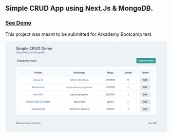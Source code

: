 ## Simple CRUD App using Next.Js & MongoDB.

### [See Demo](https://crud-arkademy.vercel.app/)

This project was meant to be submitted for Arkademy Bootcamp test.

![Screenshot of Todo App](./public/screenshot.png)
